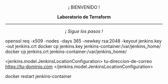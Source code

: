 <p align="center">¡ BIENVENIDO !</p>
<p align="center"><b>Laboratorio de Terraform</b></p>
<hr>
<p align="center"><i>¡ Sigue los pasos !</i></p>

openssl req -x509 -nodes -days 365 -newkey rsa:2048 -keyout jenkins.key -out jenkins.crt
docker cp jenkins.key jenkins-container:/var/jenkins_home/
docker cp jenkins.crt jenkins-container:/var/jenkins_home/

<jenkins.model.JenkinsLocationConfiguration>
    <adminAddress>tu-direccion-de-correo</adminAddress>
    <jenkinsUrl>https://tu-dominio.com</jenkinsUrl>
</jenkins.model.JenkinsLocationConfiguration>

docker restart jenkins-container
